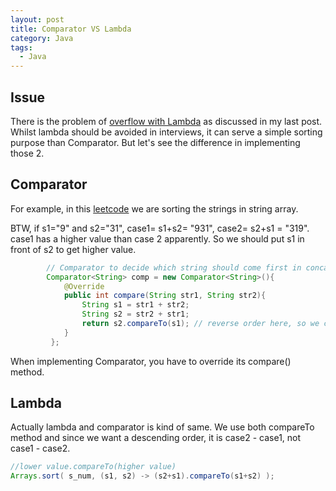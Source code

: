 ```yaml
---
layout: post
title: Comparator VS Lambda
category: Java
tags:
  - Java
---
```

## Issue
There is the problem of [overflow with Lambda](https://brian6484.github.io/java/2022/09/22/overflowLambda.html)
as discussed in my last post. Whilst lambda should be 
avoided in interviews, it can serve a simple sorting
purpose than Comparator. But let's see the difference
in implementing those 2.

## Comparator
For example, in this [leetcode](https://leetcode.com/problems/largest-number/)
we are sorting the strings in string array.

BTW, if s1="9" and s2="31", case1= s1+s2= "931", 
case2= s2+s1 = "319". case1 has a higher value than
case 2 apparently. So we should put s1 in front of s2 
to get higher value.

```java
		// Comparator to decide which string should come first in concatenation
		Comparator<String> comp = new Comparator<String>(){
		    @Override
		    public int compare(String str1, String str2){
		        String s1 = str1 + str2;
				String s2 = str2 + str1;
				return s2.compareTo(s1); // reverse order here, so we can do append() later
		    }
	     };
```

When implementing Comparator, you have to override its
compare() method.

## Lambda
Actually lambda and comparator is kind of same. We use
both compareTo method and since we want a descending order,
it is case2 - case1, not case1 - case2.

```java
//lower value.compareTo(higher value)
Arrays.sort( s_num, (s1, s2) -> (s2+s1).compareTo(s1+s2) );
```



